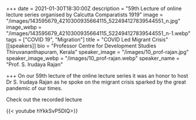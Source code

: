 +++
date = 2021-01-30T18:30:00Z
description = "59th Lecture of online lecture series organised by Calcutta Comparatists 1919"
image = "/images/143595679_4210300935664115_522494127839544551_n.jpg"
image_webp = "/images/143595679_4210300935664115_522494127839544551_n-1.webp"
tags = ["COVID 19", "Migration"]
title = "COVID Led Migrant Crisis"
[[speakers]]
bio = "Professor Centre for Development Studies Thiruvananthapuram, Kerala"
speaker_image = "/images/10_prof-rajan.jpg"
speaker_image_webp = "/images/10_prof-rajan.webp"
speaker_name = "Prof. S. Irudaya Rajan"

+++
On our 59th lecture of the online lecture series it was an honor to host Dr S. Irudaya Rajan as he spoke on the migrant crisis sparked by the great pandemic of our times.

Check out the recorded lecture

{{< youtube hYkkSvP5DlQ>}}